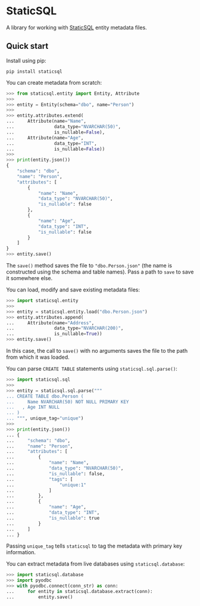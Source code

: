 # StaticSQL

A library for working with [StaticSQL](https://github.com/iteg-hq/staticsql) entity metadata files.

## Quick start

Install using pip:

```
pip install staticsql
```

You can create metadata from scratch:

```python
>>> from staticsql.entity import Entity, Attribute
>>> 
>>> entity = Entity(schema="dbo", name="Person")
>>> 
>>> entity.attributes.extend(
...     Attribute(name="Name",
...               data_type="NVARCHAR(50)",
...               is_nullable=False),
...     Attribute(name="Age",
...               data_type="INT",
...               is_nullable=False))
>>> 
>>> print(entity.json())
{
    "schema": "dbo",
    "name": "Person",
    "attributes": [
        {
            "name": "Name",
            "data_type": "NVARCHAR(50)",
            "is_nullable": false
        },
        {
            "name": "Age",
            "data_type": "INT",
            "is_nullable": false
        }
    ]
}
>>> entity.save()
```

The `save()` method saves the file to `"dbo.Person.json"` (the name is constructed using the schema and table names). Pass a path to `save` to save it somewhere else.

You can load, modify and save existing metadata files:

```python
>>> import staticsql.entity
>>> 
>>> entity = staticsql.entity.load("dbo.Person.json")
>>> entity.attributes.append(
...     Attribute(name="Address",
...               data_type="NVARCHAR(200)",
...               is_nullable=True))
>>> entity.save()
```

In this case, the call to `save()` with no arguments saves the file to the path from which it was loaded.

You can parse `CREATE TABLE` statements using `staticsql.sql.parse()`:

```python
>>> import staticsql.sql
>>> 
>>> entity = staticsql.sql.parse("""
... CREATE TABLE dbo.Person (
...     Name NVARCHAR(50) NOT NULL PRIMARY KEY
...   , Age INT NULL
... )
... """, unique_tag="unique")
>>>
>>> print(entity.json())
... {
...     "schema": "dbo",
...     "name": "Person",
...     "attributes": [
...         {
...             "name": "Name",
...             "data_type": "NVARCHAR(50)",
...             "is_nullable": false,
...             "tags": [
...                 "unique:1"
...             ]
...         },
...         {
...             "name": "Age",
...             "data_type": "INT",
...             "is_nullable": true
...         }
...     ]
... }
```

Passing `unique_tag` tells `staticsql` to tag the metadata with primary key information.

You can extract metadata from live databases using `staticsql.database`:

```python
>>> import staticsql.database
>>> import pyodbc
>>> with pyodbc.connect(conn_str) as conn:
...     for entity in staticsql.database.extract(conn):
...         entity.save()
```

